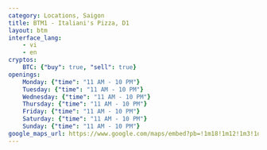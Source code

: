 ```yaml
---
category: Locations, Saigon
title: BTM1 - Italiani's Pizza, D1
layout: btm
interface_lang:
    - vi
    - en
cryptos:
    BTC: {"buy": true, "sell": true}
openings:
    Monday: {"time": "11 AM - 10 PM"}
    Tuesday: {"time": "11 AM - 10 PM"}
    Wednesday: {"time": "11 AM - 10 PM"}
    Thursday: {"time": "11 AM - 10 PM"}
    Friday: {"time": "11 AM - 10 PM"}
    Saturday: {"time": "11 AM - 10 PM"}
    Sunday: {"time": "11 AM - 10 PM"}
google_maps_url: https://www.google.com/maps/embed?pb=!1m18!1m12!1m3!1d3919.425276586739!2d106.6961453152472!3d10.778703992320061!2m3!1f0!2f0!3f0!3m2!1i1024!2i768!4f13.1!3m3!1m2!1s0x31752fadfced772d%3A0x6313de931f7583d0!2sBitcoinVN%20ATM%20Italiani&#39;s%20Pizza%20Han%20Thuyen!5e0!3m2!1sen!2s!4v1569987273006!5m2!1sen!2s
---
```

